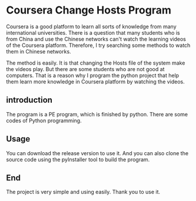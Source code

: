 # Coursera Change Hosts Program

Coursera is a good platform to learn all sorts of knowledge from many international universities. There is a question that many students who is from China and use the Chinese networks can't watch the learning videos of the Coursera platform. Therefore, I try searching some methods to watch them in Chinese networks.

The method is easily. It is that changing the Hosts file of the system make the videos play. But there are some students who are not good at computers. That is a reason why I program the python project that help them learn more knowledge in Coursera platform by watching the videos.   

## introduction

The program is a PE program, which is finished by python. There are some codes of Python programming. 

## Usage

You can download the release version to use it. And you can also clone the source code using the pyInstaller tool to build the program.

## End

The project is very simple and using easily. Thank you to use it.